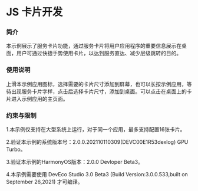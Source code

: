 # JS 卡片开发<a name="ZH-CN_TOPIC_0000001119874784"></a>

### 简介<a name="section103mcpsimp"></a>

本示例展示了服务卡片功能，通过服务卡片将用户应用程序的重要信息展示在桌面，用户可通过快捷手势使用卡片，以达到服务直达、减少层级跳转的目的。

### 使用说明<a name="section105mcpsimp"></a>

上滑本示例应用图标，选择需要的卡片尺寸添加到屏幕，也可以长按示例应用，等待出现服务卡片字样，点击后选择卡片尺寸，添加到桌面。可以点击在桌面上的卡片进入示例应用的主页面。

### 约束与限制<a name="section118mcpsimp"></a>

1.本示例仅支持在大型系统上运行，对于同一个应用，最多支持配置16张卡片。

2.验证本示例的系统版本号：2.0.0.202110110309(DEVC00E1R53dexlog) GPU Turbo。

3.验证本示例的HarmonyOS版本：2.0.0 Devloper Beta3。

4.本示例需要使用 DevEco Studio 3.0 Beta3 (Build Version:3.0.0.533,built on September 26,2021) 才可编译。
